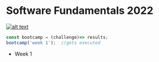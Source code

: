 # Software Fundamentals 2022 <a href="https://www.core-code.io/">
![alt text](https://uploads-ssl.webflow.com/5eb2f56932c3562feab232e3/5f73550d00249e7e96c9f3de_Logo.png 'corecodeio')
</a>
```js
const bootcamp = (challenge)=> results; 
bootcamp('week 1');  //gets executed
```
  - Week 1


